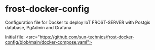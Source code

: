 # frost-docker-config
Configuration file for Docker to deploy IoT FROST-SERVER with Postgis database, PgAdmin and Grafana

Initial file: <src="https://github.com/sun-technics/frost-docker-config/blob/main/docker-compose.yaml">
